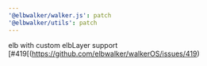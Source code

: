 ```yaml
---
'@elbwalker/walker.js': patch
'@elbwalker/utils': patch
---
```


elb with custom elbLayer support
[#419[(https://github.com/elbwalker/walkerOS/issues/419)
